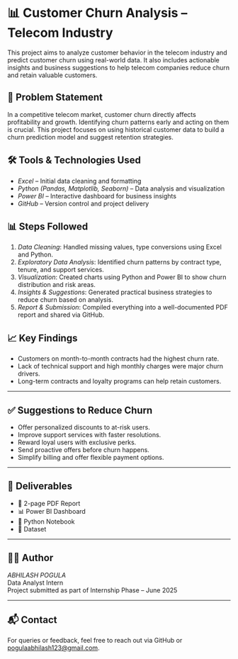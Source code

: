 # 📊 Customer Churn Analysis – Telecom Industry

This project aims to analyze customer behavior in the telecom industry and predict customer churn using real-world data. It also includes actionable insights and business suggestions to help telecom companies reduce churn and retain valuable customers.

## 📌 Problem Statement

In a competitive telecom market, customer churn directly affects profitability and growth. Identifying churn patterns early and acting on them is crucial. This project focuses on using historical customer data to build a churn prediction model and suggest retention strategies.

## 🛠 Tools & Technologies Used

- *Excel* – Initial data cleaning and formatting
- *Python (Pandas, Matplotlib, Seaborn)* – Data analysis and visualization
- *Power BI* – Interactive dashboard for business insights
- *GitHub* – Version control and project delivery


## 📊 Steps Followed

1. *Data Cleaning*: Handled missing values, type conversions using Excel and Python.
2. *Exploratory Data Analysis*: Identified churn patterns by contract type, tenure, and support services.
3. *Visualization*: Created charts using Python and Power BI to show churn distribution and risk areas.
4. *Insights & Suggestions*: Generated practical business strategies to reduce churn based on analysis.
5. *Report & Submission*: Compiled everything into a well-documented PDF report and shared via GitHub.


## 📈 Key Findings

- Customers on month-to-month contracts had the highest churn rate.
- Lack of technical support and high monthly charges were major churn drivers.
- Long-term contracts and loyalty programs can help retain customers.

---

## ✅ Suggestions to Reduce Churn

- Offer personalized discounts to at-risk users.
- Improve support services with faster resolutions.
- Reward loyal users with exclusive perks.
- Send proactive offers before churn happens.
- Simplify billing and offer flexible payment options.

---

## 📄 Deliverables

- 📑 2-page PDF Report  
- 📊 Power BI Dashboard  
- 📘 Python Notebook
- 📁 Dataset  


---

## 🙋‍♀ Author

*ABHILASH POGULA*  
Data Analyst Intern  
Project submitted as part of Internship Phase – June 2025

---

## 📬 Contact

For queries or feedback, feel free to reach out via GitHub or pogulaabhilash123@gmail.com.
